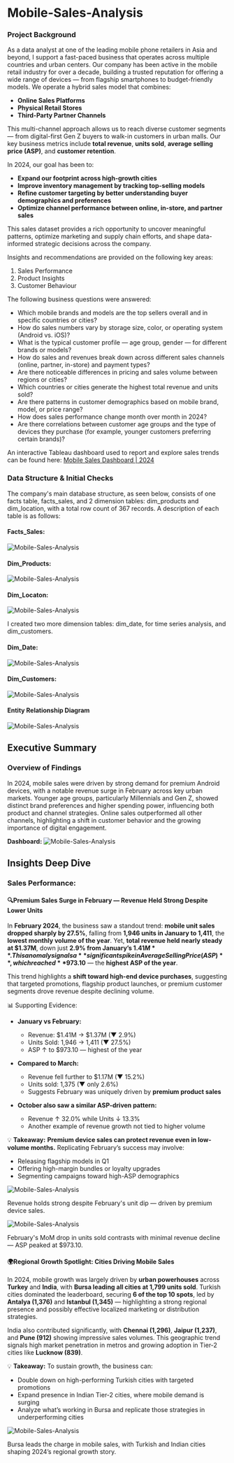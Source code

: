 # Mobile-Sales-Analysis

### Project Background
As a data analyst at one of the leading mobile phone retailers in Asia and beyond, I support a fast-paced business that operates across multiple countries and urban centers. Our company has been active in the mobile retail industry for over a decade, building a trusted reputation for offering a wide range of devices — from flagship smartphones to budget-friendly models.
We operate a hybrid sales model that combines:
- **Online Sales Platforms**
- **Physical Retail Stores**
- **Third-Party Partner Channels**

This multi-channel approach allows us to reach diverse customer segments — from digital-first Gen Z buyers to walk-in customers in urban malls. Our key business metrics include **total revenue**, **units sold**, **average selling price (ASP)**, and **customer retention**.

In 2024, our goal has been to:
- **Expand our footprint across high-growth cities**
- **Improve inventory management by tracking top-selling models**
- **Refine customer targeting by better understanding buyer demographics and preferences**
- **Optimize channel performance between online, in-store, and partner sales**

This sales dataset provides a rich opportunity to uncover meaningful patterns, optimize marketing and supply chain efforts, and shape data-informed strategic decisions across the company.

Insights and recommendations are provided on the following key areas:

1. Sales Performance
2. Product Insights
3. Customer Behaviour

The following business questions were answered:
- Which mobile brands and models are the top sellers overall and in specific countries or cities?
- How do sales numbers vary by storage size, color, or operating system (Android vs. iOS)?
- What is the typical customer profile — age group, gender — for different brands or models?
- How do sales and revenues break down across different sales channels (online, partner, in-store) and payment types?
- Are there noticeable differences in pricing and sales volume between regions or cities?
- Which countries or cities generate the highest total revenue and units sold?
- Are there patterns in customer demographics based on mobile brand, model, or price range?
- How does sales performance change month over month in 2024?
- Are there correlations between customer age groups and the type of devices they purchase (for example, younger customers preferring certain brands)?

An interactive Tableau dashboard used to report and explore sales trends can be found here: 
[Mobile Sales Dashboard | 2024](https://public.tableau.com/views/MobileSalesDashboard2024/SalesDashboard?:language=en-US&:sid=&:redirect=auth&:display_count=n&:origin=viz_share_link)

### Data Structure & Initial Checks
The company's main database structure, as seen below, consists of one facts table, facts_sales, and 2 dimension tables: dim_products and dim_location, with a total row count of 367 records. A description of each table is as follows:

#### Facts_Sales: 
![Mobile-Sales-Analysis](Facts_Sales.JPG)

#### Dim_Products:
![Mobile-Sales-Analysis](dim_products.JPG)

#### Dim_Locaton: 
![Mobile-Sales-Analysis](dim_locations.JPG)

I created two more dimension tables: dim_date, for time series analysis, and dim_customers.

#### Dim_Date:
![Mobile-Sales-Analysis](dim_date.JPG)

#### Dim_Customers: 
![Mobile-Sales-Analysis](dim_customers.JPG)

#### Entity Relationship Diagram
![Mobile-Sales-Analysis](Entity_Relationship_Diagram.JPG)

## Executive Summary
### Overview of Findings
In 2024, mobile sales were driven by strong demand for premium Android devices, with a notable revenue surge in February across key urban markets. Younger age groups, particularly Millennials and Gen Z, showed distinct brand preferences and higher spending power, influencing both product and channel strategies. Online sales outperformed all other channels, highlighting a shift in customer behavior and the growing importance of digital engagement.

**Dashboard:** ![Mobile-Sales-Analysis](dashboards.png)


## Insights Deep Dive
### Sales Performance:
#### 🔍Premium Sales Surge in February — Revenue Held Strong Despite Lower Units
In **February 2024**, the business saw a standout trend: **mobile unit sales dropped sharply by 27.5%**, falling from **1,946 units in January to 1,411**, the **lowest monthly volume of the year**. Yet, **total revenue held nearly steady at $1.37M**, down just **2.9% from January’s $1.41M**. This anomaly signals a **significant spike in Average Selling Price (ASP)**, which reached **$973.10** — the **highest ASP of the year**.

This trend highlights a **shift toward high-end device purchases**, suggesting that targeted promotions, flagship product launches, or premium customer segments drove revenue despite declining volume.

📊 Supporting Evidence:
- **January vs February:**
  - Revenue: $1.41M → $1.37M (▼ 2.9%)
  - Units Sold: 1,946 → 1,411 (▼ 27.5%)
  - ASP ↑ to $973.10 — highest of the year

- **Compared to March:**
  - Revenue fell further to $1.17M (▼ 15.2%)
  - Units sold: 1,375 (▼ only 2.6%)
  - Suggests February was uniquely driven by **premium product sales**

- **October also saw a similar ASP-driven pattern:**
  - Revenue ↑ 32.0% while Units ↓ 13.3%
  - Another example of revenue growth not tied to higher volume

💡 **Takeaway:**
**Premium device sales can protect revenue even in low-volume months.** Replicating February’s success may involve:
- Releasing flagship models in Q1
- Offering high-margin bundles or loyalty upgrades
- Segmenting campaigns toward high-ASP demographics

![Mobile-Sales-Analysis](monthly_revenue.JPG)

Revenue holds strong despite February's unit dip — driven by premium device sales.

![Mobile-Sales-Analysis](MoM_Growth.JPG)

February's MoM drop in units sold contrasts with minimal revenue decline — ASP peaked at $973.10.

#### 🌍Regional Growth Spotlight: Cities Driving Mobile Sales
In 2024, mobile growth was largely driven by **urban powerhouses** across **Turkey** and **India**, with **Bursa leading all cities at 1,799 units sold**. Turkish cities dominated the leaderboard, securing **6 of the top 10 spots**, led by **Antalya (1,376)** and **Istanbul (1,345)** — highlighting a strong regional presence and possibly effective localized marketing or distribution strategies.

India also contributed significantly, with **Chennai (1,296)**, **Jaipur (1,237)**, and **Pune (912)** showing impressive sales volumes. This geographic trend signals high market penetration in metros and growing adoption in Tier-2 cities like **Lucknow (839)**.


💡 **Takeaway:**
To sustain growth, the business can:
- Double down on high-performing Turkish cities with targeted promotions
- Expand presence in Indian Tier-2 cities, where mobile demand is surging
- Analyze what’s working in Bursa and replicate those strategies in underperforming cities

![Mobile-Sales-Analysis](Top_10_Cities.JPG)

Bursa leads the charge in mobile sales, with Turkish and Indian cities shaping 2024’s regional growth story.


